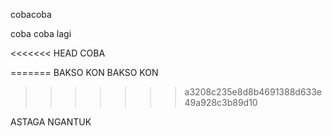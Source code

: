 cobacoba

coba coba lagi

<<<<<<< HEAD
COBA

=======
BAKSO KON BAKSO KON
>>>>>>> a3208c235e8d8b4691388d633e49a928c3b89d10

ASTAGA NGANTUK

